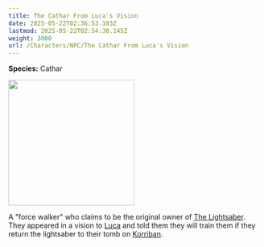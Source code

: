 ```yaml
---
title: The Cathar From Luca's Vision
date: 2025-05-22T02:36:53.103Z
lastmod: 2025-05-22T02:54:30.145Z
weight: 3000
url: /Characters/NPC/The Cathar From Luca's Vision
---
```

**Species:** Cathar

<img src="/ob/Images/Cathar.png" width="250px">

A "force walker" who claims to be the original owner of [The Lightsaber](/Plot/The%20Lightsaber). They appeared in a vision to [Luca](/PCs/Luca) and told them they will train them if they return the lightsaber to their tomb on [Korriban](/Places/Korriban).
